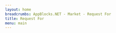 ```yaml
---
layout: home 
breadcrumbs: AppBlocks.NET - Market - Request For
title: Request For
menu: main
---
```


